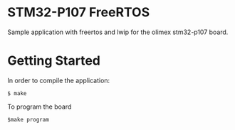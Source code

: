 # STM32-P107 FreeRTOS

Sample application with freertos and lwip for the olimex stm32-p107 board.

# Getting Started

In order to compile the application:

```
$ make
```

To program the board

```
$make program
```
